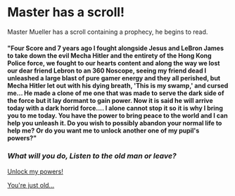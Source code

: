 # Master has a scroll!
Master Mueller has a scroll containing a prophecy, he begins to read.

#### "Four Score and 7 years ago I fought alongside Jesus and LeBron James to take down the evil Mecha Hitler and the entirety of the Hong Kong Police force, we fought to our hearts content and along the way we lost our dear friend Lebron to an 360 Noscope, seeing my friend dead I unleashed a large blast of pure gamer energy and they all perished, but Mecha Hitler let out with his dying breath, 'This is my swamp,' and cursed me... He made a clone of me one that was made to serve the dark side of the force but it lay dormant to gain power. Now it is said he will arrive today with a dark horrid force.... I alone cannot stop it so it is why I bring you to me today. You have the power to bring peace to the world and I can help you unleash it. Do you wish to possibly abandon your normal life to help me? Or do you want me to unlock another one of my pupil's powers?"


### _What will you do, Listen to the old man or leave?_
[Unlock my powers!](powersurge.md)

[You're just old...](sighs.md)